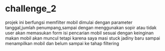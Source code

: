 # challenge_2

projek ini berfungsi memfilter mobil dimulai dengan parameter tanggal,jumlah penumpang,sampai dengan menggunakan sopir atau tidak
user akan memasukan form isi pencarian mobil sesuai dengan keinginan makan mobil akan muncul
tetapi karena saya masi stuck jadiny baru sampai menampilkan mobil dan belum sampai ke tahap filtering
